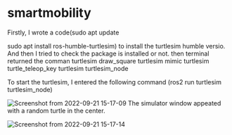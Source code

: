 # smartmobility

Firstly, I wrote a code(sudo apt update

sudo apt install ros-humble-turtlesim) to install the turtlesim humble versio. And then I tried to check the package is installed or not. then terminal returned the comman 
turtlesim draw_square
turtlesim mimic
turtlesim turtle_teleop_key
turtlesim turtlesim_node

To start the turtlesim, I entered the following command (ros2 run turtlesim turtlesim_node)

![Screenshot from 2022-09-21 15-17-09](https://user-images.githubusercontent.com/86156093/191428482-9a045ccc-fb34-4a8e-a5db-e5b8bd706768.png)
The simulator window appeated with a random turtle in the center.

![Screenshot from 2022-09-21 15-17-14](https://user-images.githubusercontent.com/86156093/191428773-f2e65838-b28a-4f4d-963f-7d232b7d43af.png)






